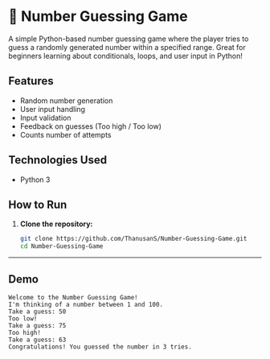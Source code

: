 # 🎯 Number Guessing Game

A simple Python-based number guessing game where the player tries to guess a randomly generated number within a specified range. Great for beginners learning about conditionals, loops, and user input in Python!

## Features

- Random number generation
- User input handling
- Input validation
- Feedback on guesses (Too high / Too low)
- Counts number of attempts

## Technologies Used

- Python 3

## How to Run

1. **Clone the repository:**
   ```bash
   git clone https://github.com/ThanusanS/Number-Guessing-Game.git
   cd Number-Guessing-Game

---

## Demo
```
Welcome to the Number Guessing Game!
I'm thinking of a number between 1 and 100.
Take a guess: 50
Too low!
Take a guess: 75
Too high!
Take a guess: 63
Congratulations! You guessed the number in 3 tries.
